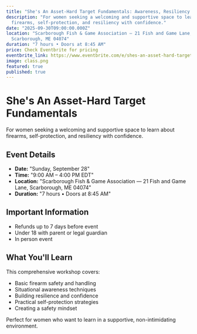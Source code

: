 ```yaml
---
title: "She's An Asset-Hard Target Fundamentals: Awareness, Resiliency & Firearms"
description: "For women seeking a welcoming and supportive space to learn about
  firearms, self-protection, and resiliency with confidence."
date: "2025-09-30T09:00:00.000Z"
location: "Scarborough Fish & Game Association — 21 Fish and Game Lane,
  Scarborough, ME 04074"
duration: "7 hours • Doors at 8:45 AM"
price: Check Eventbrite for pricing
eventbrite_link: https://www.eventbrite.com/e/shes-an-asset-hard-target-fundamentals-awareness-resiliency-firearms-tickets-1584233808969?aff=oddtdtcreator
image: class.png
featured: true
published: true
---
```

# She's An Asset-Hard Target Fundamentals

For women seeking a welcoming and supportive space to learn about firearms, self-protection, and resiliency with confidence.

## Event Details

* **Date:** "Sunday, September 28"
* **Time:** "9:00 AM – 4:00 PM EDT"
* **Location:** "Scarborough Fish & Game Association — 21 Fish and Game Lane, Scarborough, ME 04074"
* **Duration:** "7 hours • Doors at 8:45 AM"

## Important Information

* Refunds up to 7 days before event
* Under 18 with parent or legal guardian
* In person event

## What You'll Learn

This comprehensive workshop covers:

* Basic firearm safety and handling
* Situational awareness techniques
* Building resilience and confidence
* Practical self-protection strategies
* Creating a safety mindset

Perfect for women who want to learn in a supportive, non-intimidating environment.

